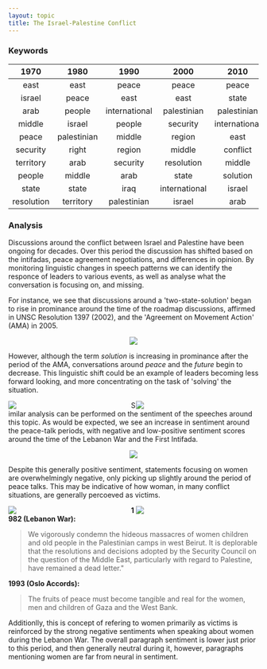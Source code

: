 ```yaml
---
layout: topic
title: The Israel-Palestine Conflict
---
```


### Keywords

|   1970   |   1980   |   1990   |   2000   |   2010   |   2015   |
|:---------:|:----------:|:----------:|:----------:|:----------:|:----------:|
|east|east|peace|peace|peace|state|
|israel|peace|east|east|state|syria|
|arab|people|international|palestinian|palestinian|international|
|middle|israel|people|security|international|conflict|
|peace|palestinian|middle|region|east|peace|
|security|right|region|middle|conflict|solution|
|territory|arab|security|resolution|middle|palestinian|
|people|middle|arab|state|solution|middle|
|state|state|iraq|international|israel|east|
|resolution|territory|palestinian|israel|arab|people|

### Analysis

Discussions around the conflict between Israel and Palestine have been ongoing for decades. Over this period the discussion has shifted based on the intifadas, peace agreement negotiations, and differences in opinion. By monitoring linguistic changes in speech patterns we can identify the responce of leaders to various events, as well as analyse what the conversation is focusing on, and missing. 

For instance, we see that discussions around a 'two-state-solution' began to rise in prominance around the time of the roadmap discussions, affirmed in UNSC Resolution 1397 (2002), and the 'Agreement on Movement Action' (AMA) in 2005.

<p align="center">
<img src="../../data/topics/two_state_solution_topic_5_lineplot.svg">
</p>

However, although the term *solution* is increasing in prominance after the period of the AMA, conversations around *peace* and the *future* begin to decrease. This linguistic shift could be an example of leaders becoming less forward looking, and more concentrating on the task of 'solving' the situation.

<div class="container">
    <div style="float:left;width:49%">
	    <img src="../../data/topics/peace_solution_topic_5_lineplot.svg">
    </div>
    <div style="float:right;width:49%">
        <img src="../../data/topics/future_topic_5_lineplot.svg">
    </div>
</div>

Similar analysis can be performed on the sentiment of the speeches around this topic. As would be expected, we see an increase in sentiment around the peace-talk periods, with negative and low-positive sentiment scores around the time of the Lebanon War and the First Intifada.

<p align="center">
<img src="../../data/sentiment/top_topic_5_bar_chart.svg">
</p>

Despite this generally positive sentiment, statements focusing on women are overwhelmingly negative, only picking up slightly around the period of peace talks. This may be indicative of how woman, in many conflict situations, are generally percoeved as victims.

<div class="container">
    <div style="float:left;width:49%">
        <img src="../../data/topics/woman_topic_5_lineplot.svg">
    </div>
    <div style="float:right;width:49%">
	    <img src="../../data/sentiment/topic_5_woman_bar_chart.svg">
    </div>
</div>

**1982 (Lebanon War):**

>We vigorously condemn the hideous massacres of 
women children and old people in the Palestinian 
camps in west Beirut. It is deplorable that the 
resolutions and decisions adopted by the Security 
Council on the question of the Middle East, 
particularly with regard to Palestine, have 
remained a dead letter."

**1993 (Oslo Accords):**

>The fruits of peace must become tangible and real for the women, men and children of Gaza and the West Bank.

[//]: <> (**2015:**)

[//]: <> (>The current situation in the Middle East, a region torn by protracted conflicts and sectarian violence, is of particular concern, as thousands of innocent people, including women and children, are being killed. We call on the countries of the region and the conflicting parties to start direct negotiations under the aegis of the United Nations, in order to reach a political solution to the problem.)

Additionlly, this is concept of refering to women primarily as victims is reinforced by the strong negative sentiments when speaking about women during the Lebanon War. The overall paragraph sentiment is lower just prior to this period, and then generally neutral during it, however, paragraphs mentioning women are far from neural in sentiment.
